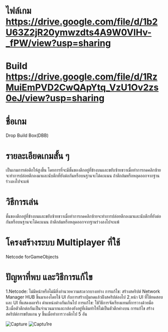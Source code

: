 # ไฟล์เกม https://drive.google.com/file/d/1b2U63Z2jR20ymwzdts4A9W0VIHv-_fPW/view?usp=sharing
# Build https://drive.google.com/file/d/1RzMuiEmPVD2CwQApYtq_VzU1Ov2zs0eJ/view?usp=sharing
# ชื่อเกม
Drop Build Box(DBB)
# รายละเอียดเกมสั้น ๆ
เป็นเกมการต่อตึกให้สูงขึ้น โดยการที่จะมีชั้นของตึกอยู่ที่ข้างบนและขยับซ้ายขวาเมื่อทำการกดคลิกซ้ายจะทำการปล่อยตึกลงมาและนับตึกที่ยังต่อกันหรือบนฐานจะได้คะแนน ถ้าตึกล้มหรือหลุดออกจากฐานร่วงลงไปจะแพ้
# วิธีการเล่น
ชั้นของตึกอยู่ที่ข้างบนและขยับซ้ายขวาเมื่อทำการกดคลิกซ้ายจะทำการปล่อยตึกลงมาและนับตึกที่ยังต่อกันหรือบนฐานจะได้คะแนน ถ้าตึกล้มหรือหลุดออกจากฐานร่วงลงไปจะแพ้
# โครงสร้างระบบ Multiplayer ที่ใช้
Netcode forGameObjects
# ปัญหาที่พบ และวิธีการแก้้ไข
1.Netcode: ไม่มีหน้าหรือไม่มีสิ่งอำนวยความสะดวกบางอย่าง
การแก้ไข: สร้างสคริปต์ Network Manager HUB ขึ้นมาเองโดยใช้ UI กับการสร้างปุ่มกดแล้วฝังสคริปต์ลงไป
2.หน้า UI ที่ใช้ทดสอบและ UI ที่แสดงผลจริง ตำแหน่งต่างกันเกินไป
การแก้ไข: ใช้วิธีการจัดเรียงแทนที่การวางด้วยมือ
3.เมื่อตัวตึกต่อกันเป็นจำนวนมากและกล้องยังอยู่ที่เดิมทำให้ไม่เป็นตัวตึกค่างบน
การแก้ไข  สร้างสคริปต์การขยับแกน y  ชึ้นเมื่อทำการวางตึกไป 5 อัน 

![Capture](https://github.com/user-attachments/assets/4fabaff7-6ae3-49ac-bcb8-261cc7c65fee)
![Captu1re](https://github.com/user-attachments/assets/af110644-6da2-4913-b703-a785c76c0fee)

